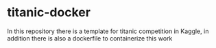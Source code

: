 # titanic-docker

In this repository there is a template for titanic competition in Kaggle, in addition there is also a dockerfile to containerize this work 
